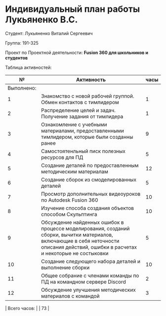 # **Индивидуальный план работы Лукьяненко В.С.**

Студент: Лукьяненко Виталий Сергеевич

Группа: 191-325

Проект по Проектной деятельности: **Fusion 360 для школьников и студентов**

Таблица активностей:

| № | Активность |  часы |
| --- | --- | --- |
| Выполнено: | | |
| 1 | Знакомство с новой рабочей группой. Обмен контактов с тимлидером | 1 |
| 2 | Распределение целей и задач. Получение задания от тимлидера | 1 |
| 3 | Ознакомление с учебными материалами, предоставленными тимлидером, которые были созданны ранее  | 9 |
| 4 | Самостоятенльный писк полезных ресурсов для ПД| 5 |
| 5 | Создание деталей по предоставленным методическим материалам | 12 |
| 6 | Создание сборок из смоделированных деталей | 5 |
| 7 | Просмотр дополнительных видеоуроков по Autodesk Fusion 360 | 10 |
| 8 | Изучение способа создания объектов способом Скульптинга | 10 |
| 9 | Обсуждение найденных ошибок в процессе моделирования, созданий сборки, вычитки материалов, включающие в себя неточности описания действий, ошибки в расчетах и некоторые не состыковки | 5 |
| 10 | Создание следующего набора деталей и выполнение сборки | 10 |
| 11 | Общее собрание с членами команды по ПД на командном сервере Discord| 2 |
| 12 | Обсуждение улучшения методических материалов с командой | 3 |


| Всего часов: |  | 73 |